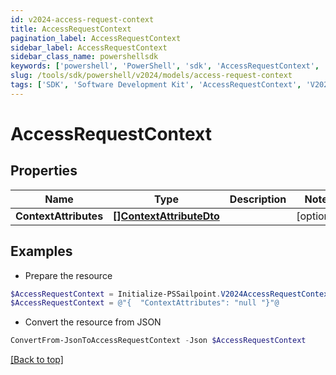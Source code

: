 ```yaml
---
id: v2024-access-request-context
title: AccessRequestContext
pagination_label: AccessRequestContext
sidebar_label: AccessRequestContext
sidebar_class_name: powershellsdk
keywords: ['powershell', 'PowerShell', 'sdk', 'AccessRequestContext', 'V2024AccessRequestContext'] 
slug: /tools/sdk/powershell/v2024/models/access-request-context
tags: ['SDK', 'Software Development Kit', 'AccessRequestContext', 'V2024AccessRequestContext']
---
```



# AccessRequestContext

## Properties

Name | Type | Description | Notes
------------ | ------------- | ------------- | -------------
**ContextAttributes** | [**[]ContextAttributeDto**](context-attribute-dto) |  | [optional] 

## Examples

- Prepare the resource
```powershell
$AccessRequestContext = Initialize-PSSailpoint.V2024AccessRequestContext  -ContextAttributes null
$AccessRequestContext = @"{  "ContextAttributes": "null "}"@
```

- Convert the resource from JSON
```powershell
ConvertFrom-JsonToAccessRequestContext -Json $AccessRequestContext
```


[[Back to top]](#) 

